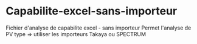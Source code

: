 # Capabilite-excel-sans-importeur
Fichier d'analyse de capabilite excel - sans importeur
Permet l'analyse de PV type => utiliser les importeurs Takaya ou SPECTRUM
